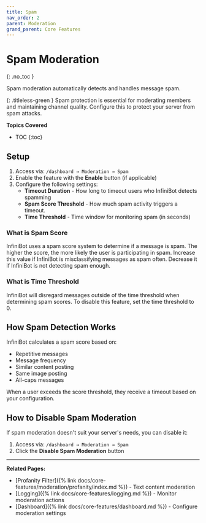 ```yaml
---
title: Spam
nav_order: 2
parent: Moderation
grand_parent: Core Features
---
```


# Spam Moderation
{: .no_toc }

Spam moderation automatically detects and handles message spam.

{: .titleless-green }
Spam protection is essential for moderating members and maintaining channel quality. Configure this to protect your server from spam attacks.

**Topics Covered**
- TOC
{:toc}

## Setup

1. Access via: `/dashboard → Moderation → Spam`
2. Enable the feature with the **Enable** button (if applicable)
3. Configure the following settings:
   - **Timeout Duration** - How long to timeout users who InfiniBot detects spamming
   - **Spam Score Threshold** - How much spam activity triggers a timeout. 
   - **Time Threshold** - Time window for monitoring spam (in seconds)

### What is Spam Score
InfiniBot uses a spam score system to determine if a message is spam. The higher the score, the more likely the user is participating in spam.
Increase this value if InfiniBot is misclassifying messages as spam often. Decrease it if InfiniBot is not detecting spam enough.

### What is Time Threshold
InfiniBot will disregard messages outside of the time threshold when determining spam scores. To disable this feature, set the time threshold to 0.

## How Spam Detection Works

InfiniBot calculates a spam score based on:
- Repetitive messages
- Message frequency
- Similar content posting
- Same image posting
- All-caps messages

When a user exceeds the score threshold, they receive a timeout based on your configuration.

## How to Disable Spam Moderation

If spam moderation doesn't suit your server's needs, you can disable it:
1. Access via: `/dashboard → Moderation → Spam`
2. Click the **Disable Spam Moderation** button

---

**Related Pages:**
- [Profanity Filter]({% link docs/core-features/moderation/profanity/index.md %}) - Text content moderation
- [Logging]({% link docs/core-features/logging.md %}) - Monitor moderation actions
- [Dashboard]({% link docs/core-features/dashboard.md %}) - Configure moderation settings